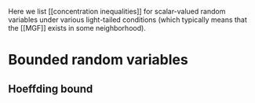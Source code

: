 
Here we list [[concentration inequalities]] for scalar-valued random variables under various light-tailed conditions (which typically means that the [[MGF]] exists in some neighborhood).  

# Bounded random variables 

## Hoeffding bound 

